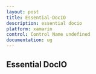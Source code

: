 ```yaml
---
layout: post
title: Essential-DocIO
description: essential docio
platform: xamarin
control: Control Name undefined
documentation: ug
---
```


## Essential DocIO


